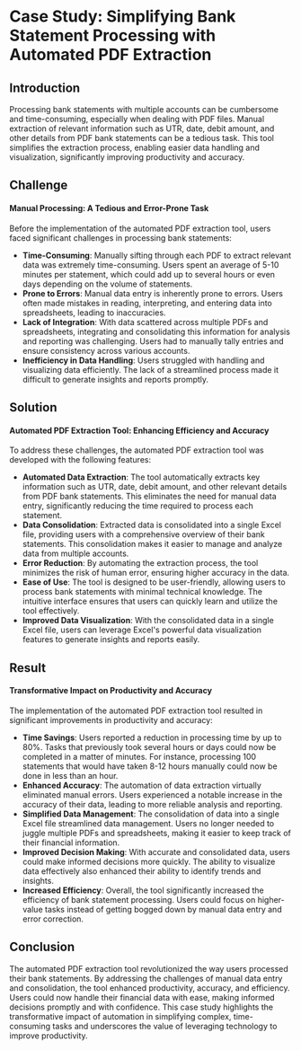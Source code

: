 # **Case Study: Simplifying Bank Statement Processing with Automated PDF Extraction**

## Introduction

Processing bank statements with multiple accounts can be cumbersome and time-consuming, especially when dealing with PDF files. Manual extraction of relevant information such as UTR, date, debit amount, and other details from PDF bank statements can be a tedious task. This tool simplifies the extraction process, enabling easier data handling and visualization, significantly improving productivity and accuracy.

## Challenge

#### Manual Processing: A Tedious and Error-Prone Task

Before the implementation of the automated PDF extraction tool, users faced significant challenges in processing bank statements:

- **Time-Consuming**: Manually sifting through each PDF to extract relevant data was extremely time-consuming. Users spent an average of 5-10 minutes per statement, which could add up to several hours or even days depending on the volume of statements.
- **Prone to Errors**: Manual data entry is inherently prone to errors. Users often made mistakes in reading, interpreting, and entering data into spreadsheets, leading to inaccuracies.
- **Lack of Integration**: With data scattered across multiple PDFs and spreadsheets, integrating and consolidating this information for analysis and reporting was challenging. Users had to manually tally entries and ensure consistency across various accounts.
- **Inefficiency in Data Handling**: Users struggled with handling and visualizing data efficiently. The lack of a streamlined process made it difficult to generate insights and reports promptly.

## Solution

#### Automated PDF Extraction Tool: Enhancing Efficiency and Accuracy

To address these challenges, the automated PDF extraction tool was developed with the following features:

- **Automated Data Extraction**: The tool automatically extracts key information such as UTR, date, debit amount, and other relevant details from PDF bank statements. This eliminates the need for manual data entry, significantly reducing the time required to process each statement.
- **Data Consolidation**: Extracted data is consolidated into a single Excel file, providing users with a comprehensive overview of their bank statements. This consolidation makes it easier to manage and analyze data from multiple accounts.
- **Error Reduction**: By automating the extraction process, the tool minimizes the risk of human error, ensuring higher accuracy in the data.
- **Ease of Use**: The tool is designed to be user-friendly, allowing users to process bank statements with minimal technical knowledge. The intuitive interface ensures that users can quickly learn and utilize the tool effectively.
- **Improved Data Visualization**: With the consolidated data in a single Excel file, users can leverage Excel's powerful data visualization features to generate insights and reports easily.

## Result

#### Transformative Impact on Productivity and Accuracy

The implementation of the automated PDF extraction tool resulted in significant improvements in productivity and accuracy:

- **Time Savings**: Users reported a reduction in processing time by up to 80%. Tasks that previously took several hours or days could now be completed in a matter of minutes. For instance, processing 100 statements that would have taken 8-12 hours manually could now be done in less than an hour.
- **Enhanced Accuracy**: The automation of data extraction virtually eliminated manual errors. Users experienced a notable increase in the accuracy of their data, leading to more reliable analysis and reporting.
- **Simplified Data Management**: The consolidation of data into a single Excel file streamlined data management. Users no longer needed to juggle multiple PDFs and spreadsheets, making it easier to keep track of their financial information.
- **Improved Decision Making**: With accurate and consolidated data, users could make informed decisions more quickly. The ability to visualize data effectively also enhanced their ability to identify trends and insights.
- **Increased Efficiency**: Overall, the tool significantly increased the efficiency of bank statement processing. Users could focus on higher-value tasks instead of getting bogged down by manual data entry and error correction.

## Conclusion

The automated PDF extraction tool revolutionized the way users processed their bank statements. By addressing the challenges of manual data entry and consolidation, the tool enhanced productivity, accuracy, and efficiency. Users could now handle their financial data with ease, making informed decisions promptly and with confidence. This case study highlights the transformative impact of automation in simplifying complex, time-consuming tasks and underscores the value of leveraging technology to improve productivity.
